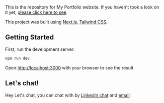 This is the repository for My Portfolio website. If you haven't took a look on it yet, [please click here to see](https://ferreiralucas.dev/).

This project was built using [Next.js](https://nextjs.org/), [Tailwind CSS](https://tailwindcss.com/docs/guides/nextjs). 

## Getting Started

First, run the development server:

```bash
npm run dev
```

Open [http://localhost:3000](http://localhost:3000) with your browser to see the result.

## Let's chat!

Hey Let's chat, you can chat with by [LinkedIn chat](https://www.linkedin.com/in/lucasferreiralsf/) and [email](mailto:contact@ferreiralucas.dev)!

